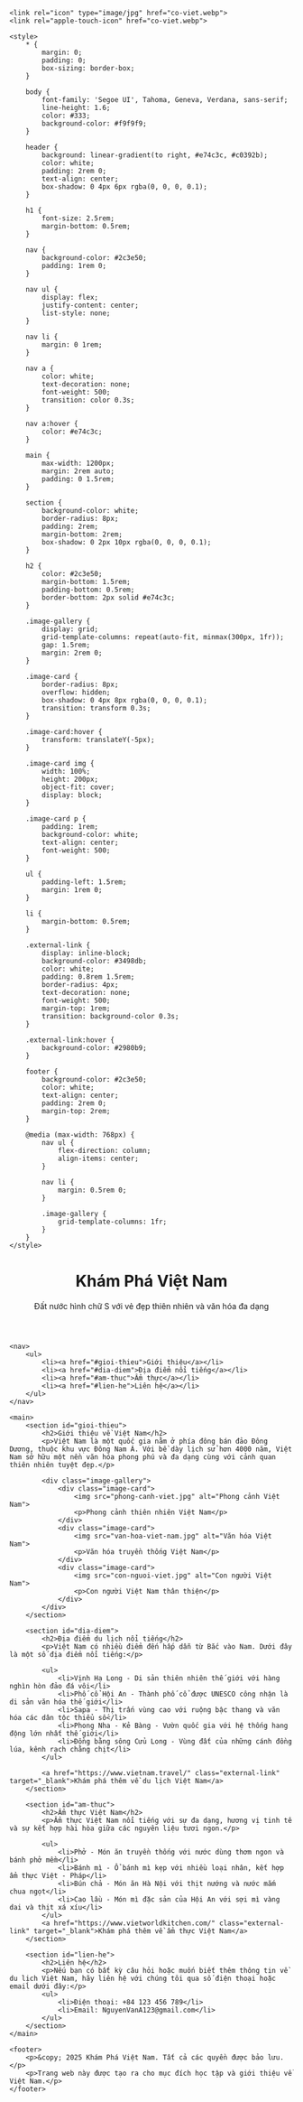 <!DOCTYPE html>
<html lang="vi">
<head>
    <meta charset="UTF-8">
    <meta name="viewport" content="width=device-width, initial-scale=1.0">
    <title>Khám Phá Việt Nam - Du Lịch và Văn Hóa</title>
    <meta name="description" content="Trang web giới thiệu về du lịch và văn hóa Việt Nam">
    
   
    <link rel="icon" type="image/jpg" href="co-viet.webp">
    <link rel="apple-touch-icon" href="co-viet.webp">
    
    <style>
        * {
            margin: 0;
            padding: 0;
            box-sizing: border-box;
        }
        
        body {
            font-family: 'Segoe UI', Tahoma, Geneva, Verdana, sans-serif;
            line-height: 1.6;
            color: #333;
            background-color: #f9f9f9;
        }
        
        header {
            background: linear-gradient(to right, #e74c3c, #c0392b);
            color: white;
            padding: 2rem 0;
            text-align: center;
            box-shadow: 0 4px 6px rgba(0, 0, 0, 0.1);
        }
        
        h1 {
            font-size: 2.5rem;
            margin-bottom: 0.5rem;
        }
        
        nav {
            background-color: #2c3e50;
            padding: 1rem 0;
        }
        
        nav ul {
            display: flex;
            justify-content: center;
            list-style: none;
        }
        
        nav li {
            margin: 0 1rem;
        }
        
        nav a {
            color: white;
            text-decoration: none;
            font-weight: 500;
            transition: color 0.3s;
        }
        
        nav a:hover {
            color: #e74c3c;
        }
        
        main {
            max-width: 1200px;
            margin: 2rem auto;
            padding: 0 1.5rem;
        }
        
        section {
            background-color: white;
            border-radius: 8px;
            padding: 2rem;
            margin-bottom: 2rem;
            box-shadow: 0 2px 10px rgba(0, 0, 0, 0.1);
        }
        
        h2 {
            color: #2c3e50;
            margin-bottom: 1.5rem;
            padding-bottom: 0.5rem;
            border-bottom: 2px solid #e74c3c;
        }
        
        .image-gallery {
            display: grid;
            grid-template-columns: repeat(auto-fit, minmax(300px, 1fr));
            gap: 1.5rem;
            margin: 2rem 0;
        }
        
        .image-card {
            border-radius: 8px;
            overflow: hidden;
            box-shadow: 0 4px 8px rgba(0, 0, 0, 0.1);
            transition: transform 0.3s;
        }
        
        .image-card:hover {
            transform: translateY(-5px);
        }
        
        .image-card img {
            width: 100%;
            height: 200px;
            object-fit: cover;
            display: block;
        }
        
        .image-card p {
            padding: 1rem;
            background-color: white;
            text-align: center;
            font-weight: 500;
        }
        
        ul {
            padding-left: 1.5rem;
            margin: 1rem 0;
        }
        
        li {
            margin-bottom: 0.5rem;
        }
        
        .external-link {
            display: inline-block;
            background-color: #3498db;
            color: white;
            padding: 0.8rem 1.5rem;
            border-radius: 4px;
            text-decoration: none;
            font-weight: 500;
            margin-top: 1rem;
            transition: background-color 0.3s;
        }
        
        .external-link:hover {
            background-color: #2980b9;
        }
        
        footer {
            background-color: #2c3e50;
            color: white;
            text-align: center;
            padding: 2rem 0;
            margin-top: 2rem;
        }
        
        @media (max-width: 768px) {
            nav ul {
                flex-direction: column;
                align-items: center;
            }
            
            nav li {
                margin: 0.5rem 0;
            }
            
            .image-gallery {
                grid-template-columns: 1fr;
            }
        }
    </style>
</head>
<body>
    <header>
        <h1>Khám Phá Việt Nam</h1>
        <p>Đất nước hình chữ S với vẻ đẹp thiên nhiên và văn hóa đa dạng</p>
    </header>
    
    <nav>
        <ul>
            <li><a href="#gioi-thieu">Giới thiệu</a></li>
            <li><a href="#dia-diem">Địa điểm nổi tiếng</a></li>
            <li><a href="#am-thuc">Ẩm thực</a></li>
            <li><a href="#lien-he">Liên hệ</a></li>
        </ul>
    </nav>
    
    <main>
        <section id="gioi-thieu">
            <h2>Giới thiệu về Việt Nam</h2>
            <p>Việt Nam là một quốc gia nằm ở phía đông bán đảo Đông Dương, thuộc khu vực Đông Nam Á. Với bề dày lịch sử hơn 4000 năm, Việt Nam sở hữu một nền văn hóa phong phú và đa dạng cùng với cảnh quan thiên nhiên tuyệt đẹp.</p>
            
            <div class="image-gallery">
                <div class="image-card">
                    <img src="phong-canh-viet.jpg" alt="Phong cảnh Việt Nam">
                    <p>Phong cảnh thiên nhiên Việt Nam</p>
                </div>
                <div class="image-card">
                    <img src="van-hoa-viet-nam.jpg" alt="Văn hóa Việt Nam">
                    <p>Văn hóa truyền thống Việt Nam</p>
                </div>
                <div class="image-card">
                    <img src="con-nguoi-viet.jpg" alt="Con người Việt Nam">
                    <p>Con người Việt Nam thân thiện</p>
                </div>
            </div>
        </section>
        
        <section id="dia-diem">
            <h2>Địa điểm du lịch nổi tiếng</h2>
            <p>Việt Nam có nhiều điểm đến hấp dẫn từ Bắc vào Nam. Dưới đây là một số địa điểm nổi tiếng:</p>
            
            <ul>
                <li>Vịnh Hạ Long - Di sản thiên nhiên thế giới với hàng nghìn hòn đảo đá vôi</li>
                <li>Phố cổ Hội An - Thành phố cổ được UNESCO công nhận là di sản văn hóa thế giới</li>
                <li>Sapa - Thị trấn vùng cao với ruộng bậc thang và văn hóa các dân tộc thiểu số</li>
                <li>Phong Nha - Kẻ Bàng - Vườn quốc gia với hệ thống hang động lớn nhất thế giới</li>
                <li>Đồng bằng sông Cửu Long - Vùng đất của những cánh đồng lúa, kênh rạch chằng chịt</li>
            </ul>
            
            <a href="https://www.vietnam.travel/" class="external-link" target="_blank">Khám phá thêm về du lịch Việt Nam</a>
        </section>
        
        <section id="am-thuc">
            <h2>Ẩm thực Việt Nam</h2>
            <p>Ẩm thực Việt Nam nổi tiếng với sự đa dạng, hương vị tinh tế và sự kết hợp hài hòa giữa các nguyên liệu tươi ngon.</p>
            
            <ul>
                <li>Phở - Món ăn truyền thống với nước dùng thơm ngon và bánh phở mềm</li>
                <li>Bánh mì - Ổ bánh mì kẹp với nhiều loại nhân, kết hợp ẩm thực Việt - Pháp</li>
                <li>Bún chả - Món ăn Hà Nội với thịt nướng và nước mắm chua ngọt</li>
                <li>Cao lầu - Món mì đặc sản của Hội An với sợi mì vàng dai và thịt xá xíu</li>
            </ul>
            <a href="https://www.vietworldkitchen.com/" class="external-link" target="_blank">Khám phá thêm về ẩm thực Việt Nam</a>
        </section>
        
        <section id="lien-he">
            <h2>Liên hệ</h2>
            <p>Nếu bạn có bất kỳ câu hỏi hoặc muốn biết thêm thông tin về du lịch Việt Nam, hãy liên hệ với chúng tôi qua số điện thoại hoặc email dưới đây:</p>
            <ul>
                <li>Điện thoại: +84 123 456 789</li>
                <li>Email: NguyenVanA123@gmail.com</li>
            </ul>
        </section> 
    </main>
    
    <footer>
        <p>&copy; 2025 Khám Phá Việt Nam. Tất cả các quyền được bảo lưu.</p>
        <p>Trang web này được tạo ra cho mục đích học tập và giới thiệu về Việt Nam.</p>
    </footer>
</body>
</html>
